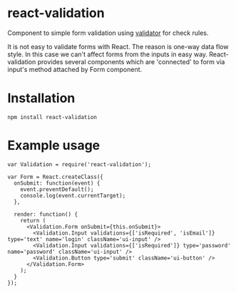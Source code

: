 # react-validation

Component to simple form validation using <a href="https://github.com/chriso/validator.js">validator</a> for check rules.

It is not easy to validate forms with React. The reason is one-way data flow style.
In this case we can't affect forms from the inputs in easy way.
React-validation provides several components which are 'connected' to form via input's method attached by Form component.

# Installation

``
npm install react-validation
``

# Example usage

```
var Validation = require('react-validation');

var Form = React.createClass({
  onSubmit: function(event) {
    event.preventDefault();
    console.log(event.currentTarget);
  },

  render: function() {
    return (
      <Validation.Form onSubmit={this.onSubmit}>
        <Validation.Input validations={['isRequired', 'isEmail']} type='text' name='login' className='ui-input' />
        <Validation.Input validations={['isRequired']} type='password' name='password' className='ui-input' />
        <Validation.Button type='submit' className='ui-button' />
      </Validation.Form>
    );
  }
});
```
